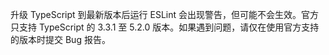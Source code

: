 升级 TypeScript 到最新版本后运行 ESLint 会出现警告，但可能不会生效。官方只支持 TypeScript 的 3.3.1 至 5.2.0 版本。如果遇到问题，请仅在使用官方支持的版本时提交 Bug 报告。
